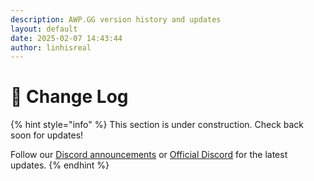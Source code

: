 ```yaml
---
description: AWP.GG version history and updates
layout: default
date: 2025-02-07 14:43:44
author: linhisreal
---
```


# 📝 Change Log

{% hint style="info" %}
This section is under construction. Check back soon for updates!

Follow our [Discord announcements](https://discord.gg/buyawp) or [Official Discord](https://discord.gg/awpgg) for the latest updates.
{% endhint %}

